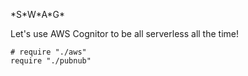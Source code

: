 \*S\*W\*A\*G\*

Let's use AWS Cognitor to be all serverless all the time!

    # require "./aws"
    require "./pubnub"
